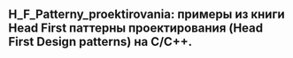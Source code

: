 ## H_F_Patterny_proektirovania: примеры из книги Head First паттерны проектирования (Head First Design patterns) на C/C++.
